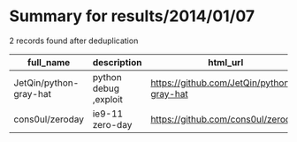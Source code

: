 
# Summary for results/2014/01/07
    
2 records found after deduplication

| full_name | description | html_url | matched_list | matched_count | pushed_at | size | stargazers_count | language | forks_count |
|------------------------|-----------------------|-------------------------------------------|----------------|-----------------|---------------------------|--------|--------------------|------------|---------------|
| JetQin/python-gray-hat | python debug ,exploit | https://github.com/JetQin/python-gray-hat | ['exploit'] | 1 | 2014-01-07 07:20:29+00:00 | 608 | 2 | Python | 0 |
| cons0ul/zeroday | ie9-11 zero-day | https://github.com/cons0ul/zeroday | ['zeroday'] | 1 | 2014-01-07 23:01:30+00:00 | 200 | 0 | nan | 7 |
